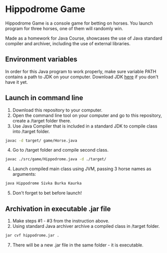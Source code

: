 # Hippodrome Game

Hippodrome Game is a console game for betting on horses. You launch program for three horses, one of them will randomly win.

Made as a homework for Java Course, showcases the use of Java standard compiler and archiver, including the use of external libraries.

## Environment variables
In order for this Java program to work properly, make sure variable PATH contains a path to JDK on your computer. Download JDK [here](https://www.oracle.com/java/technologies/downloads/) if you don't have it yet.

## Launch in command line

1. Download this repository to your computer.
2. Open the command line tool on your computer and go to this repository, create a /target folder there.
3. Use Java Compiler that is included in a standard JDK to compile class into /target folder.
```bash
javac -d target/ game/Horse.java
```
4. Go to /target folder and compile second class.
```bash
javac ./src/game/Hippodrome.java -d ./target/
```
4. Launch compiled main class using JVM, passing 3 horse names as arguments:
```bash
java Hippodrome Sivka Burka Kaurka
```
5. Don't forget to bet before launch!

## Archivation in executable .jar file

1. Make steps #1 - #3 from the instruction above.
2. Using standard Java archiver archive a compiled class in /target folder.
```bash
jar cvf hippodrome.jar .
```
7. There will be a new .jar file in the same folder - it is executable.